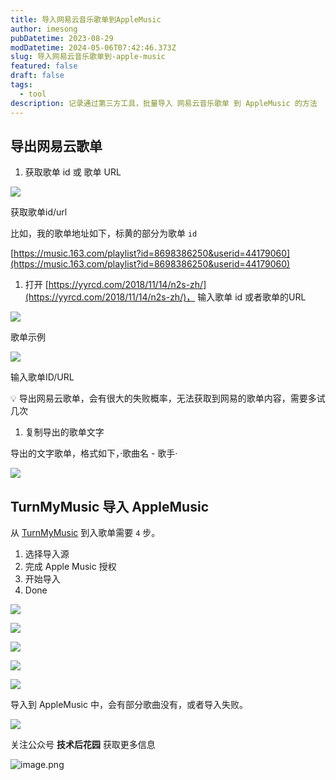```yaml
---
title: 导入网易云音乐歌单到AppleMusic
author: imesong
pubDatetime: 2023-08-29
modDatetime: 2024-05-06T07:42:46.373Z
slug: 导入网易云音乐歌单到-apple-music
featured: false
draft: false
tags:
  - tool
description: 记录通过第三方工具，批量导入 网易云音乐歌单 到 AppleMusic 的方法
---
```


## 导出网易云歌单

1. 获取歌单 id 或 歌单 URL

![](https://img.imesong.com/file/3a24c919fed82b74e41ac.png)

获取歌单id/url

比如，我的歌单地址如下，标黄的部分为歌单 `id`

[https://music.163.com/playlist?id=8698386250&userid=44179060](https://music.163.com/playlist?id=8698386250&userid=44179060)

1. 打开 [https://yyrcd.com/2018/11/14/n2s-zh/](https://yyrcd.com/2018/11/14/n2s-zh/)， 输入歌单 id 或者歌单的URL

![](https://img.imesong.com/file/58b6d3d2587ed215044a8.png)

歌单示例

![](https://img.imesong.com/file/0ecc89fc26dd3a76aa830.png)

输入歌单ID/URL

<aside>
💡 导出网易云歌单，会有很大的失败概率，无法获取到网易的歌单内容，需要多试几次

</aside>

1. 复制导出的歌单文字

导出的文字歌单，格式如下，·歌曲名 - 歌手·

![](https://img.imesong.com/file/49d95c53fe99a466a376c.png)

## TurnMyMusic 导入 AppleMusic

从 [TurnMyMusic](https://www.tunemymusic.com/transfer) 到入歌单需要 `4` 步。

1. 选择导入源
2. 完成 Apple Music 授权
3. 开始导入
4. Done

![](https://img.imesong.com/file/f9555367895f3cd9bc9d3.png)

![](https://img.imesong.com/file/dc7ebda08f631e8875956.png)

![](https://img.imesong.com/file/7798c022840db6ed8e00d.png)

![](https://img.imesong.com/file/5700942725e26c4ce2cf8.png)

![](https://img.imesong.com/file/eb1e7c5e64fb53e0dd867.png)

导入到 AppleMusic 中，会有部分歌曲没有，或者导入失败。

![](https://img.imesong.com/file/c3b2f381a3decd685e050.png)

关注公众号 **技术后花园** 获取更多信息

![image.png](https://img.imesong.com/file/9e0dc4dc2d2acd363d535.png)
